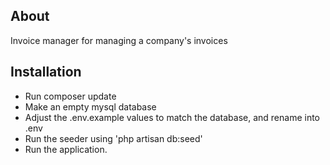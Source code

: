 ## About

Invoice manager for managing a company's invoices

## Installation

- Run composer update
- Make an empty mysql database
- Adjust the .env.example values to match the database, and rename into .env
- Run the seeder using 'php artisan db:seed'
- Run the application.
